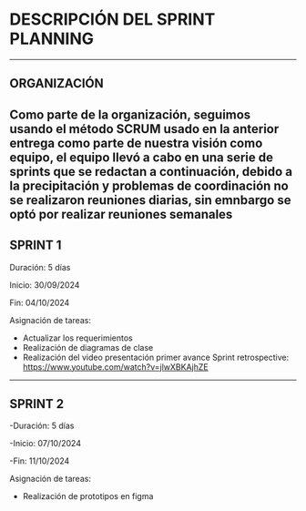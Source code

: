 # DESCRIPCIÓN DEL SPRINT PLANNING
---
## ORGANIZACIÓN
Como parte de la organización, seguimos usando el método SCRUM usado en la anterior entrega como parte de nuestra visión como equipo, el equipo llevó a cabo en una serie de sprints que se redactan a continuación, debido a la precipitación y problemas de coordinación no se realizaron reuniones diarias, sin emnbargo se optó por realizar reuniones semanales
---
## SPRINT 1
Duración: 5 días

Inicio: 30/09/2024

Fin: 04/10/2024

Asignación de tareas:
- Actualizar los requerimientos
- Realización de diagramas de clase
- Realización del video presentación primer avance
Sprint retrospective: https://www.youtube.com/watch?v=jlwXBKAjhZE
---
## SPRINT 2
-Duración: 5 días

-Inicio: 07/10/2024

-Fin: 11/10/2024

Asignación de tareas:
- Realización de prototipos en figma

